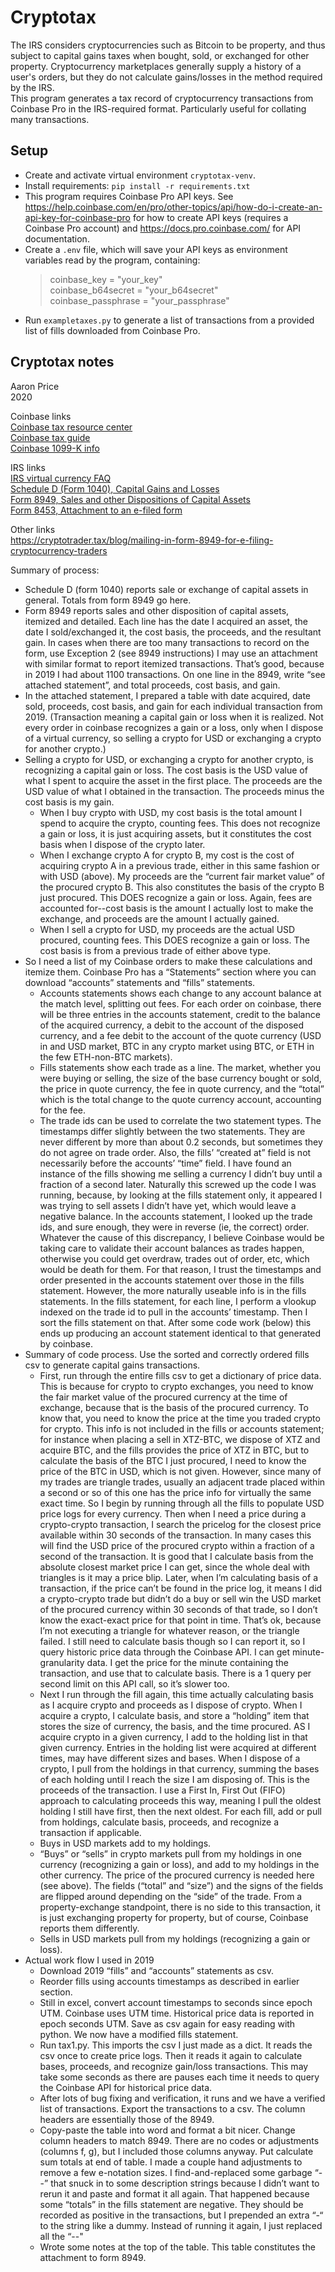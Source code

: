 # Cryptotax
The IRS considers cryptocurrencies such as Bitcoin to be property, and thus subject to capital gains taxes when bought, sold, or exchanged for other property. Cryptocurrency marketplaces generally supply a history of a user's orders, but they do not calculate gains/losses in the method required by the IRS.  
This program generates a tax record of cryptocurrency transactions from Coinbase Pro in the IRS-required format. Particularly useful for collating many transactions.  

## Setup
- Create and activate virtual environment `cryptotax-venv`.
- Install requirements: `pip install -r requirements.txt`
- This program requires Coinbase Pro API keys. See https://help.coinbase.com/en/pro/other-topics/api/how-do-i-create-an-api-key-for-coinbase-pro for how to create API keys (requires a Coinbase Pro account) and https://docs.pro.coinbase.com/ for API documentation.
- Create a `.env` file, which will save your API keys as environment variables read by the program, containing:
  > coinbase_key = "your_key"  
  > coinbase_b64secret = "your_b64secret"  
  > coinbase_passphrase = "your_passphrase"  
- Run `exampletaxes.py` to generate a list of transactions from a provided list of fills downloaded from Coinbase Pro.

## Cryptotax notes
Aaron Price  
2020  

Coinbase links  
[Coinbase tax resource center](https://help.coinbase.com/en/coinbase/taxes-reports-and-financial-services/taxes/coinbase-tax-resource-center.html)  
[Coinbase tax guide](https://www.coinbase.com/bitcoin-taxes)  
[Coinbase 1099-K info](https://help.coinbase.com/en/pro/taxes-reports-and-financial-services/taxes/1099-k-tax-forms-faq-for-coinbase-pro-prime-merchant.html)  
  
IRS links  
[IRS virtual currency FAQ](https://www.irs.gov/individuals/international-taxpayers/frequently-asked-questions-on-virtual-currency-transactions)  
[Schedule D (Form 1040), Capital Gains and Losses](https://www.irs.gov/forms-pubs/about-schedule-d-form-1040)  
[Form 8949, Sales and other Dispositions of Capital Assets](https://www.irs.gov/forms-pubs/about-form-8949)  
[Form 8453, Attachment to an e-filed form](https://www.irs.gov/forms-pubs/about-form-8453)  
  
Other links  
https://cryptotrader.tax/blog/mailing-in-form-8949-for-e-filing-cryptocurrency-traders  
  
Summary of process:
*	Schedule D (form 1040) reports sale or exchange of capital assets in general. Totals from form 8949 go here.
*	Form 8949 reports sales and other disposition of capital assets, itemized and detailed. Each line has the date I acquired an asset, the date I sold/exchanged it, the cost basis, the proceeds, and the resultant gain. In cases when there are too many transactions to record on the form, use Exception 2 (see 8949 instructions) I may use an attachment with similar format to report itemized transactions. That’s good, because in 2019 I had about 1100 transactions. On one line in the 8949, write “see attached statement”, and total proceeds, cost basis, and gain.
*	In the attached statement, I prepared a table with date acquired, date sold, proceeds, cost basis, and gain for each individual transaction from 2019. (Transaction meaning a capital gain or loss when it is realized. Not every order in coinbase recognizes a gain or a loss, only when I dispose of a virtual currency, so selling a crypto for USD or exchanging a crypto for another crypto.)
*	Selling a crypto for USD, or exchanging a crypto for another crypto, is recognizing a capital gain or loss. The cost basis is the USD value of what I spent to acquire the asset in the first place. The proceeds are the USD value of what I obtained in the transaction. The proceeds minus the cost basis is my gain.
    *	When I buy crypto with USD, my cost basis is the total amount I spend to acquire the crypto, counting fees. This does not recognize a gain or loss, it is just acquiring assets, but it constitutes the cost basis when I dispose of the crypto later.
    *	When I exchange crypto A for crypto B, my cost is the cost of acquiring crypto A in a previous trade, either in this same fashion or with USD (above). My proceeds are the “current fair market value” of the procured crypto B. This also constitutes the basis of the crypto B just procured. This DOES recognize a gain or loss. Again, fees are accounted for--cost basis is the amount I actually lost to make the exchange, and proceeds are the amount I actually gained.
    *	When I sell a crypto for USD, my proceeds are the actual USD procured, counting fees. This DOES recognize a gain or loss. The cost basis is from a previous trade of either above type.
*	So I need a list of my Coinbase orders to make these calculations and itemize them. Coinbase Pro has a “Statements” section where you can download “accounts” statements and “fills” statements.
    *	Accounts statements shows each change to any account balance at the match level, splitting out fees. For each order on coinbase, there will be three entries in the accounts statement, credit to the balance of the acquired currency, a debit to the account of the disposed currency, and a fee debit to the account of the quote currency (USD in and USD market, BTC in any crypto market using BTC, or ETH in the few ETH-non-BTC markets).
    *	Fills statements show each trade as a line. The market, whether you were buying or selling, the size of the base currency bought or sold, the price in quote currency, the fee in quote currency, and the “total” which is the total change to the quote currency account, accounting for the fee.
    *	The trade ids can be used to correlate the two statement types. The timestamps differ slightly between the two statements. They are never different by more than about 0.2 seconds, but sometimes they do not agree on trade order. Also, the fills’ “created at” field is not necessarily before the accounts’ “time” field. I have found an instance of the fills showing me selling a currency I didn’t buy until a fraction of a second later. Naturally this screwed up the code I was running, because, by looking at the fills statement only, it appeared I was trying to sell assets I didn’t have yet, which would leave a negative balance. In the accounts statement, I looked up the trade ids, and sure enough, they were in reverse (ie, the correct) order. Whatever the cause of this discrepancy, I believe Coinbase would be taking care to validate their account balances as trades happen, otherwise you could get overdraw, trades out of order, etc, which would be death for them. For that reason, I trust the timestamps and order presented in the accounts statement over those in the fills statement. However, the more naturally useable info is in the fills statements. In the fills statement, for each line, I perform a vlookup indexed on the trade id to pull in the accounts’ timestamp. Then I sort the fills statement on that. After some code work (below) this ends up producing an account statement identical to that generated by coinbase.
*	Summary of code process. Use the sorted and correctly ordered fills csv to generate capital gains transactions.
    *	First, run through the entire fills csv to get a dictionary of price data. This is because for crypto to crypto exchanges, you need to know the fair market value of the procured currency at the time of exchange, because that is the basis of the procured currency. To know that, you need to know the price at the time you traded crypto for crypto. This info is not included in the fills or accounts statement; for instance when placing a sell in XTZ-BTC, we dispose of XTZ and acquire BTC, and the fills provides the price of XTZ in BTC, but to calculate the basis of the BTC I just procured, I need to know the price of the BTC in USD, which is not given. However, since many of my trades are triangle trades, usually an adjacent trade placed within a second or so of this one has the price info for virtually the same exact time. So I begin by running through all the fills to populate USD price logs for every currency. Then when I need a price during a crypto-crypto transaction, I search the pricelog for the closest price available within 30 seconds of the transaction. In many cases this will find the USD price of the procured crypto within a fraction of a second of the transaction. It is good that I calculate basis from the absolute closest market price I can get, since the whole deal with triangles is it may a price blip. Later, when I’m calculating basis of a transaction, if the price can’t be found in the price log, it means I did a crypto-crypto trade but didn’t do a buy or sell win the USD market of the procured currency within 30 seconds of that trade, so I don’t know the exact-exact price for that point in time. That’s ok, because I’m not executing a triangle for whatever reason, or the triangle failed. I still need to calculate basis though so I can report it, so I query historic price data through the Coinbase API. I can get minute-granularity data. I get the price for the minute containing the transaction, and use that to calculate basis. There is a 1 query per second limit on this API call, so it’s slower too.
    *	Next I run through the fill again, this time actually calculating basis as I acquire crypto and proceeds as I dispose of crypto. When I acquire a crypto, I calculate basis, and store a “holding” item that stores the size of currency, the basis, and the time procured. AS I acquire crypto in a given currency, I add to the holding list in that given currency. Entries in the holding list were acquired at different times, may have different sizes and bases. When I dispose of a crypto, I pull from the holdings in that currency, summing the bases of each holding until I reach the size I am disposing of. This is the proceeds of the transaction. I use a First In, First Out (FIFO) approach to calculating proceeds this way, meaning I pull the oldest holding I still have first, then the next oldest. For each fill, add or pull from holdings, calculate basis, proceeds, and recognize a transaction if applicable.
    *	Buys in USD markets add to my holdings.
    *	“Buys” or “sells” in crypto markets pull from my holdings in one currency (recognizing a gain or loss), and add to my holdings in the other currency. The price of the procured currency is needed here (see above). The fields (“total” and “size”) and the signs of the fields are flipped around depending on the “side” of the trade. From a property-exchange standpoint, there is no side to this transaction, it is just exchanging property for property, but of course, Coinbase reports them differently.
    *	Sells in USD markets pull from my holdings (recognizing a gain or loss).
*	Actual work flow I used in 2019
    *	Download 2019 “fills” and “accounts” statements as csv.
    *	Reorder fills using accounts timestamps as described in earlier section.
    *	Still in excel, convert account timestamps to seconds since epoch UTM. Coinbase uses UTM time. Historical price data is reported in epoch seconds UTM. Save as csv again for easy reading with python. We now have a modified fills statement.
    *	Run tax1.py. This imports the csv I just made as a dict. It reads the csv once to create price logs. Then it reads it again to calculate bases, proceeds, and recognize gain/loss transactions. This may take some seconds as there are pauses each time it needs to query the Coinbase API for historical price data.
    *	After lots of bug fixing and verification, it runs and we have a verified list of transactions. Export the transactions to a csv. The column headers are essentially those of the 8949.
    *	Copy-paste the table into word and format a bit nicer. Change column headers to match 8949. There are no codes or adjustments (columns f, g), but I included those columns anyway. Put calculate sum totals at end of table. I made a couple hand adjustments to remove a few e-notation sizes. I find-and-replaced some garbage “--” that snuck in to some description strings because I didn’t want to rerun it and paste and format it all again. That happened because some “totals” in the fills statement are negative. They should be recorded as positive in the transactions, but I prepended an extra “-“ to the string like a dummy. Instead of running it again, I just replaced all the “--"
    *	Wrote some notes at the top of the table. This table constitutes the attachment to form 8949.
